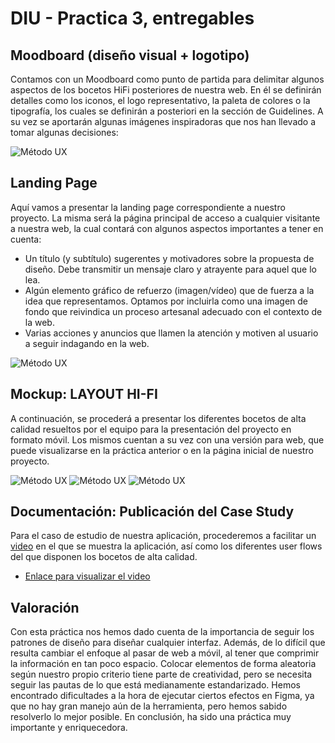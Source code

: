 # DIU - Practica 3, entregables

## Moodboard (diseño visual + logotipo)   
Contamos con un Moodboard como punto de partida para delimitar algunos aspectos de los bocetos
HiFi posteriores de nuestra web. En él se definirán detalles como los iconos, el logo representativo, la
paleta de colores o la tipografía, los cuales se definirán a posteriori en la sección de Guidelines.
A su vez se aportarán algunas imágenes inspiradoras que nos han llevado a tomar algunas decisiones:

![Método UX](../img/moodboard_p3.png)

## Landing Page
Aquí vamos a presentar la landing page correspondiente a nuestro proyecto. La misma será la
página principal de acceso a cualquier visitante a nuestra web, la cual contará con algunos
aspectos importantes a tener en cuenta:
* Un título (y subtítulo) sugerentes y motivadores sobre la propuesta de diseño. Debe
transmitir un mensaje claro y atrayente para aquel que lo lea.
* Algún elemento gráfico de refuerzo (imagen/vídeo) que de fuerza a la idea que
representamos. Optamos por incluirla como una imagen de fondo que reivindica un
proceso artesanal adecuado con el contexto de la web.
* Varias acciones y anuncios que llamen la atención y motiven al usuario a seguir
indagando en la web.

![Método UX](../img/landing_page_p3.png)


## Mockup: LAYOUT HI-FI
A continuación, se procederá a presentar los diferentes bocetos de alta calidad resueltos por el
equipo para la presentación del proyecto en formato móvil. Los mismos cuentan a su vez con una versión para web, 
que puede visualizarse en la práctica anterior o en la página inicial de nuestro proyecto.

![Método UX](../img/mockup_1.png)
![Método UX](../img/mockup_2.png)
![Método UX](../img/mockup_3.png)


## Documentación: Publicación del Case Study
Para el caso de estudio de nuestra aplicación, procederemos a facilitar un [video](https://drive.google.com/file/d/1a8KWVYeLyN3DoRkHZNeWks9Y2e_UtE1p/view?usp=share_link) en el que se muestra la aplicación, así como los diferentes user flows del que disponen los bocetos de alta calidad.
- [Enlace para visualizar el video](https://drive.google.com/file/d/1a8KWVYeLyN3DoRkHZNeWks9Y2e_UtE1p/view?usp=share_link)




## Valoración
  Con esta práctica nos hemos dado cuenta de la importancia de seguir los patrones de diseño para diseñar 
cualquier interfaz. Además, de lo difícil que resulta cambiar el enfoque al pasar de web a móvil, al tener
que comprimir la información en tan poco espacio. Colocar elementos de forma aleatoria según nuestro propio 
criterio tiene parte de creatividad, pero se necesita seguir las pautas de lo que está medianamente estandarizado. 
Hemos encontrado dificultades a la hora de ejecutar ciertos efectos en Figma, ya que no hay gran manejo aún de la
herramienta, pero hemos sabido resolverlo lo mejor posible. En conclusión, ha sido una práctica muy importante y enriquecedora.
 
